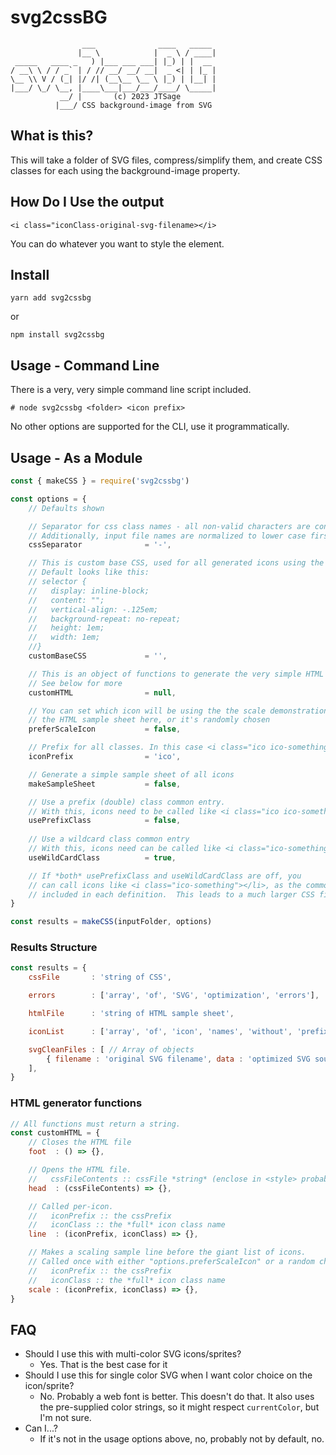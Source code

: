 # svg2cssBG
                    ___              ____   _____ 
                   |__ \            |  _ \ / ____|
     _____   ____ _   ) |___ ___ ___| |_) | |  __ 
    / __\ \ / / _` | / // __/ __/ __|  _ <| | |_ |
    \__ \\ V / (_| |/ /| (__\__ \__ \ |_) | |__| |
    |___/ \_/ \__, |____\___|___/___/____/ \_____|
               __/ |       (c) 2023 JTSage        
              |___/ CSS background-image from SVG 

## What is this?

This will take a folder of SVG files, compress/simplify them, and create CSS classes for each using the background-image property.

## How Do I Use the output

`<i class="iconClass-original-svg-filename></i>`

You can do whatever you want to style the element.

## Install

`yarn add svg2cssbg`

or

`npm install svg2cssbg`

## Usage - Command Line

There is a very, very simple command line script included.

`# node svg2cssbg <folder> <icon prefix>`

No other options are supported for the CLI, use it programmatically.

## Usage - As a Module

```js
const { makeCSS } = require('svg2cssbg')

const options = {
    // Defaults shown

    // Separator for css class names - all non-valid characters are converted to this.
    // Additionally, input file names are normalized to lower case first.
    cssSeparator              = '-',

    // This is custom base CSS, used for all generated icons using the method(s) below
    // Default looks like this:
    // selector {
    //   display: inline-block;
    //   content: "";
    //   vertical-align: -.125em;
    //   background-repeat: no-repeat;
    //   height: 1em;
    //   width: 1em;
    //}
    customBaseCSS             = '',

    // This is an object of functions to generate the very simple HTML sample sheet.
    // See below for more
    customHTML                = null,

    // You can set which icon will be using the the scale demonstration line of
    // the HTML sample sheet here, or it's randomly chosen
    preferScaleIcon           = false,

    // Prefix for all classes. In this case <i class="ico ico-something"></i>
    iconPrefix                = 'ico',

    // Generate a simple sample sheet of all icons
    makeSampleSheet           = false,

    // Use a prefix (double) class common entry.
    // With this, icons need to be called like <i class="ico ico-something"></li>
    usePrefixClass            = false,
    
    // Use a wildcard class common entry
    // With this, icons need can be called like <i class="ico-something"></li>
    useWildCardClass          = true,

    // If *both* usePrefixClass and useWildCardClass are off, you
    // can call icons like <i class="ico-something"></li>, as the common CSS is
    // included in each definition.  This leads to a much larger CSS file.
}

const results = makeCSS(inputFolder, options)
```

### Results Structure

```js
const results = {
    cssFile       : 'string of CSS',

    errors        : ['array', 'of', 'SVG', 'optimization', 'errors'],

    htmlFile      : 'string of HTML sample sheet',

    iconList      : ['array', 'of', 'icon', 'names', 'without', 'prefix'],

    svgCleanFiles : [ // Array of objects
        { filename : 'original SVG filename', data : 'optimized SVG source' }
    ],
}
```

### HTML generator functions
```js
// All functions must return a string.
const customHTML = {
    // Closes the HTML file
    foot  : () => {},

    // Opens the HTML file.
    //   cssFileContents :: cssFile *string* (enclose in <style> probably)
    head  : (cssFileContents) => {},

    // Called per-icon.
    //   iconPrefix :: the cssPrefix
    //   iconClass :: the *full* icon class name
    line  : (iconPrefix, iconClass) => {},

    // Makes a scaling sample line before the giant list of icons.
    // Called once with either "options.preferScaleIcon" or a random choice.
    //   iconPrefix :: the cssPrefix
    //   iconClass :: the *full* icon class name
    scale : (iconPrefix, iconClass) => {},
}

```

## FAQ

- Should I use this with multi-color SVG icons/sprites?
  - Yes. That is the best case for it
- Should I use this for single color SVG when I want color choice on the icon/sprite?
  - No. Probably a web font is better. This doesn't do that. It also uses the pre-supplied color strings, so it might respect `currentColor`, but I'm not sure.
- Can I...?
  - If it's not in the usage options above, no, probably not by default, no.